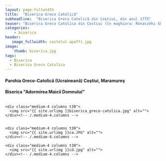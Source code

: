 ```yaml
---
layout: page-fullwidth
title:  "Biserica Greco Catolică"
subheadline:  "Biserica Greco Catolică din Coștiui, din anul 1775"
teaser: "Biserica Greco Catolica din Costiui (în maghiara: Rónaszéki Görög Katolikus templom), din anul 1775"
categories:
    - biserica
header:
   image_fullwidth: castelul-apaffi.jpg
image:
    thumb: biserica.jpg   
tags:
  - Biserica
  - Biserica Greco Catolica
---
```

#### Parohia Greco-Catolică (Ucraineană) Coştiui, Maramureş
#### Biserica "Adormirea Maicii Domnului"
<div class="row">
    <div class="medium-8 columns t30">
    <img src="{{ site.urlimg }}biserica.jpg" alt="">
    </div><!-- /.medium-8.columns -->

    <div class="medium-4 columns t30">
      <img src="{{ site.urlimg }}biserica_greco-catolica.jpg" alt="">
    </div><!-- /.medium-4.columns -->

</div><!-- /.row -->


<div class="row">
    <div class="medium-4 columns t30">
    <img src="{{ site.urlimg }}cc.jpg" alt="">
    </div><!-- /.medium-4.columns -->

    <div class="medium-4 columns t30">
      <img src="{{ site.urlimg }}ca.JPG" alt="">
    </div><!-- /.medium-4.columns -->

    <div class="medium-4 columns t30">
      <img src="{{ site.urlimg }}cd.jpg" alt="">
    </div><!-- /.medium-4.columns -->
